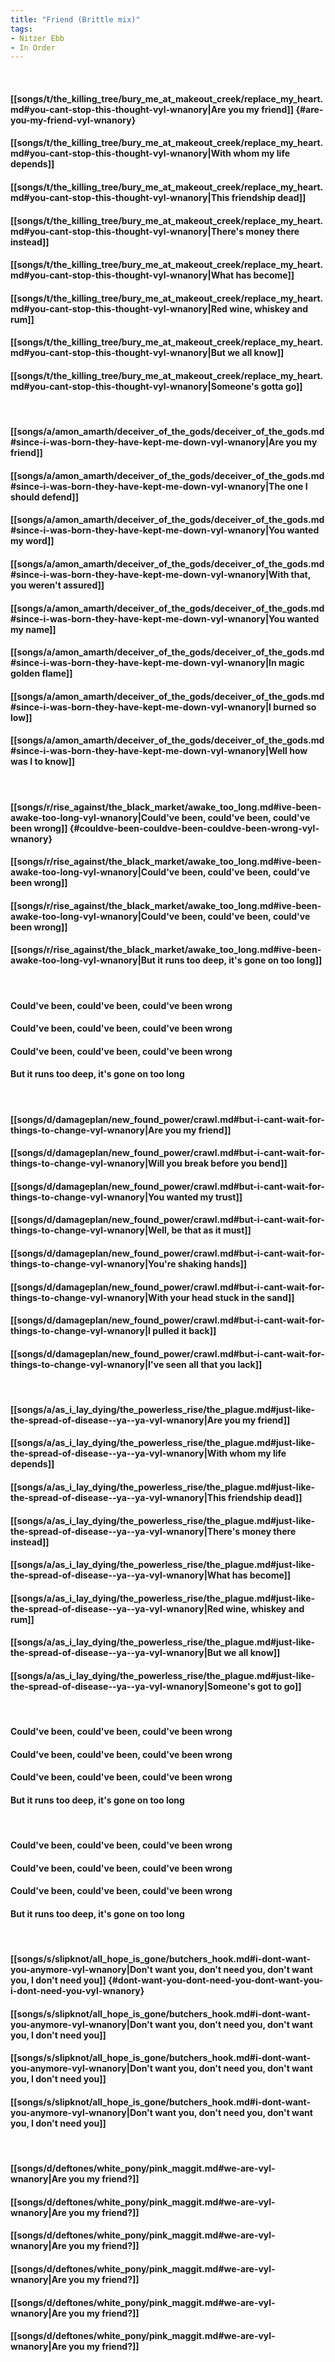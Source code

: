 ```yaml
---
title: "Friend (Brittle mix)"
tags:
- Nitzer Ebb
- In Order
---
```

&nbsp;
#### [[songs/t/the_killing_tree/bury_me_at_makeout_creek/replace_my_heart.md#you-cant-stop-this-thought-vyl-wnanory|Are you my friend]] {#are-you-my-friend-vyl-wnanory}
#### [[songs/t/the_killing_tree/bury_me_at_makeout_creek/replace_my_heart.md#you-cant-stop-this-thought-vyl-wnanory|With whom my life depends]]
#### [[songs/t/the_killing_tree/bury_me_at_makeout_creek/replace_my_heart.md#you-cant-stop-this-thought-vyl-wnanory|This friendship dead]]
#### [[songs/t/the_killing_tree/bury_me_at_makeout_creek/replace_my_heart.md#you-cant-stop-this-thought-vyl-wnanory|There's money there instead]]
#### [[songs/t/the_killing_tree/bury_me_at_makeout_creek/replace_my_heart.md#you-cant-stop-this-thought-vyl-wnanory|What has become]]
#### [[songs/t/the_killing_tree/bury_me_at_makeout_creek/replace_my_heart.md#you-cant-stop-this-thought-vyl-wnanory|Red wine, whiskey and rum]]
#### [[songs/t/the_killing_tree/bury_me_at_makeout_creek/replace_my_heart.md#you-cant-stop-this-thought-vyl-wnanory|But we all know]]
#### [[songs/t/the_killing_tree/bury_me_at_makeout_creek/replace_my_heart.md#you-cant-stop-this-thought-vyl-wnanory|Someone's gotta go]]
&nbsp;
#### [[songs/a/amon_amarth/deceiver_of_the_gods/deceiver_of_the_gods.md#since-i-was-born-they-have-kept-me-down-vyl-wnanory|Are you my friend]]
#### [[songs/a/amon_amarth/deceiver_of_the_gods/deceiver_of_the_gods.md#since-i-was-born-they-have-kept-me-down-vyl-wnanory|The one I should defend]]
#### [[songs/a/amon_amarth/deceiver_of_the_gods/deceiver_of_the_gods.md#since-i-was-born-they-have-kept-me-down-vyl-wnanory|You wanted my word]]
#### [[songs/a/amon_amarth/deceiver_of_the_gods/deceiver_of_the_gods.md#since-i-was-born-they-have-kept-me-down-vyl-wnanory|With that, you weren't assured]]
#### [[songs/a/amon_amarth/deceiver_of_the_gods/deceiver_of_the_gods.md#since-i-was-born-they-have-kept-me-down-vyl-wnanory|You wanted my name]]
#### [[songs/a/amon_amarth/deceiver_of_the_gods/deceiver_of_the_gods.md#since-i-was-born-they-have-kept-me-down-vyl-wnanory|In magic golden flame]]
#### [[songs/a/amon_amarth/deceiver_of_the_gods/deceiver_of_the_gods.md#since-i-was-born-they-have-kept-me-down-vyl-wnanory|I burned so low]]
#### [[songs/a/amon_amarth/deceiver_of_the_gods/deceiver_of_the_gods.md#since-i-was-born-they-have-kept-me-down-vyl-wnanory|Well how was I to know]]
&nbsp;
#### [[songs/r/rise_against/the_black_market/awake_too_long.md#ive-been-awake-too-long-vyl-wnanory|Could've been, could've been, could've been wrong]] {#couldve-been-couldve-been-couldve-been-wrong-vyl-wnanory}
#### [[songs/r/rise_against/the_black_market/awake_too_long.md#ive-been-awake-too-long-vyl-wnanory|Could've been, could've been, could've been wrong]]
#### [[songs/r/rise_against/the_black_market/awake_too_long.md#ive-been-awake-too-long-vyl-wnanory|Could've been, could've been, could've been wrong]]
#### [[songs/r/rise_against/the_black_market/awake_too_long.md#ive-been-awake-too-long-vyl-wnanory|But it runs too deep, it's gone on too long]]
&nbsp;
#### Could've been, could've been, could've been wrong
#### Could've been, could've been, could've been wrong
#### Could've been, could've been, could've been wrong
#### But it runs too deep, it's gone on too long
&nbsp;
#### [[songs/d/damageplan/new_found_power/crawl.md#but-i-cant-wait-for-things-to-change-vyl-wnanory|Are you my friend]]
#### [[songs/d/damageplan/new_found_power/crawl.md#but-i-cant-wait-for-things-to-change-vyl-wnanory|Will you break before you bend]]
#### [[songs/d/damageplan/new_found_power/crawl.md#but-i-cant-wait-for-things-to-change-vyl-wnanory|You wanted my trust]]
#### [[songs/d/damageplan/new_found_power/crawl.md#but-i-cant-wait-for-things-to-change-vyl-wnanory|Well, be that as it must]]
#### [[songs/d/damageplan/new_found_power/crawl.md#but-i-cant-wait-for-things-to-change-vyl-wnanory|You're shaking hands]]
#### [[songs/d/damageplan/new_found_power/crawl.md#but-i-cant-wait-for-things-to-change-vyl-wnanory|With your head stuck in the sand]]
#### [[songs/d/damageplan/new_found_power/crawl.md#but-i-cant-wait-for-things-to-change-vyl-wnanory|I pulled it back]]
#### [[songs/d/damageplan/new_found_power/crawl.md#but-i-cant-wait-for-things-to-change-vyl-wnanory|I've seen all that you lack]]
&nbsp;
#### [[songs/a/as_i_lay_dying/the_powerless_rise/the_plague.md#just-like-the-spread-of-disease--ya--ya-vyl-wnanory|Are you my friend]]
#### [[songs/a/as_i_lay_dying/the_powerless_rise/the_plague.md#just-like-the-spread-of-disease--ya--ya-vyl-wnanory|With whom my life depends]]
#### [[songs/a/as_i_lay_dying/the_powerless_rise/the_plague.md#just-like-the-spread-of-disease--ya--ya-vyl-wnanory|This friendship dead]]
#### [[songs/a/as_i_lay_dying/the_powerless_rise/the_plague.md#just-like-the-spread-of-disease--ya--ya-vyl-wnanory|There's money there instead]]
#### [[songs/a/as_i_lay_dying/the_powerless_rise/the_plague.md#just-like-the-spread-of-disease--ya--ya-vyl-wnanory|What has become]]
#### [[songs/a/as_i_lay_dying/the_powerless_rise/the_plague.md#just-like-the-spread-of-disease--ya--ya-vyl-wnanory|Red wine, whiskey and rum]]
#### [[songs/a/as_i_lay_dying/the_powerless_rise/the_plague.md#just-like-the-spread-of-disease--ya--ya-vyl-wnanory|But we all know]]
#### [[songs/a/as_i_lay_dying/the_powerless_rise/the_plague.md#just-like-the-spread-of-disease--ya--ya-vyl-wnanory|Someone's got to go]]
&nbsp;
#### Could've been, could've been, could've been wrong
#### Could've been, could've been, could've been wrong
#### Could've been, could've been, could've been wrong
#### But it runs too deep, it's gone on too long
&nbsp;
#### Could've been, could've been, could've been wrong
#### Could've been, could've been, could've been wrong
#### Could've been, could've been, could've been wrong
#### But it runs too deep, it's gone on too long
&nbsp;
#### [[songs/s/slipknot/all_hope_is_gone/butchers_hook.md#i-dont-want-you-anymore-vyl-wnanory|Don't want you, don't need you, don't want you, I don't need you]] {#dont-want-you-dont-need-you-dont-want-you-i-dont-need-you-vyl-wnanory}
#### [[songs/s/slipknot/all_hope_is_gone/butchers_hook.md#i-dont-want-you-anymore-vyl-wnanory|Don't want you, don't need you, don't want you, I don't need you]]
#### [[songs/s/slipknot/all_hope_is_gone/butchers_hook.md#i-dont-want-you-anymore-vyl-wnanory|Don't want you, don't need you, don't want you, I don't need you]]
#### [[songs/s/slipknot/all_hope_is_gone/butchers_hook.md#i-dont-want-you-anymore-vyl-wnanory|Don't want you, don't need you, don't want you, I don't need you]]
&nbsp;
#### [[songs/d/deftones/white_pony/pink_maggit.md#we-are-vyl-wnanory|Are you my friend?]]
#### [[songs/d/deftones/white_pony/pink_maggit.md#we-are-vyl-wnanory|Are you my friend?]]
#### [[songs/d/deftones/white_pony/pink_maggit.md#we-are-vyl-wnanory|Are you my friend?]]
#### [[songs/d/deftones/white_pony/pink_maggit.md#we-are-vyl-wnanory|Are you my friend?]]
#### [[songs/d/deftones/white_pony/pink_maggit.md#we-are-vyl-wnanory|Are you my friend?]]
#### [[songs/d/deftones/white_pony/pink_maggit.md#we-are-vyl-wnanory|Are you my friend?]]
